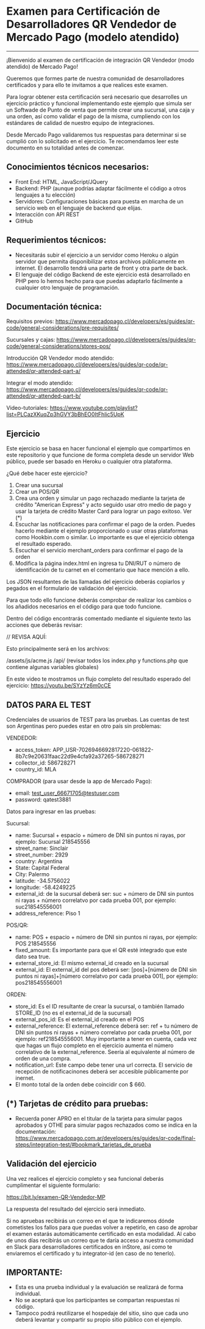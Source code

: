 # Examen para Certificación de Desarrolladores QR Vendedor de Mercado Pago (modelo atendido)
--------------------------------

¡Bienvenido al examen de certificación de integración QR Vendedor (modo atendido) de Mercado Pago!

Queremos que formes parte de nuestra comunidad de desarrolladores certificados y para ello te invitamos a que realices este examen.

Para lograr obtener esta certificación será necesario que desarrolles un ejercicio práctico y funcional implementando este ejemplo que simula ser un Softwade de Punto de venta que permite crear una sucursal, una caja y una orden, así como validar el pago de la misma, cumpliendo con los estándares de calidad de nuestro equipo de integraciones.

Desde Mercado Pago validaremos tus respuestas para determinar si se cumplió con lo solicitado en el ejercicio. Te recomendamos leer este documento en su totalidad antes de comenzar.

Conocimientos técnicos necesarios:
----------------------------------
- Front End: HTML, JavaScript/JQuery
- Backend: PHP (aunque podrías adaptar fácilmente el código a otros lenguajes a tu elección)
- Servidores: Configuraciones básicas para puesta en marcha de un servicio web en el lenguaje de backend que elijas.
- Interacción con API REST
- GitHub

Requerimientos técnicos:
------------------------
- Necesitarás subir el ejercicio a un servidor como Heroku o algún servidor que permita disponibilizar estos archivos públicamente en internet. El desarrollo tendrá una parte de front y otra parte de back.
- El lenguaje del código Backend de este ejercicio está desarrollado en PHP pero lo hemos hecho para que puedas adaptarlo fácilmente a cualquier otro lenguaje de programación.

Documentación técnica:
----------------------
Requisitos previos:
https://www.mercadopago.cl/developers/es/guides/qr-code/general-considerations/pre-requisites/

Sucursales y cajas:
https://www.mercadopago.cl/developers/es/guides/qr-code/general-considerations/stores-pos/

Introducción QR Vendedor modo atendido:
https://www.mercadopago.cl/developers/es/guides/qr-code/qr-attended/qr-attended-part-a/

Integrar el modo atendido:
https://www.mercadopago.cl/developers/es/guides/qr-code/qr-attended/qr-attended-part-b/

Video-tutoriales:
https://www.youtube.com/playlist?list=PLCazXKuqZp3hGVY3bBhEO0ItFhIic5UpK

Ejercicio
---------

Este ejercicio se basa en hacer funcional el ejemplo que compartimos en este repositorio y que funcione de forma completa desde un servidor Web público, puede ser basado en Heroku o cualquier otra plataforma.

¿Qué debe hacer este ejercicio?

1) Crear una sucursal   
2) Crear un POS/QR
3) Crea una orden y simular un pago rechazado mediante la tarjeta de crédito "American Express" y acto seguido usar otro medio de pago y usar la tarjeta de crédito Master Card para lograr un pago exitoso. Ver (*)
5) Escuchar las notificaciones para confirmar el pago de la orden. Puedes hacerlo mediante el ejemplo proporcionado o usar otras plataformas como Hookbin.com o similar. Lo importante es que el ejercicio obtenga el resultado esperado.
6) Escuchar el servicio merchant_orders para confirmar el pago de la orden
7) Modifica la página index.html en ingresa tu DNI/RUT o número de identificación de tu carnet en el comentario que hace mención a ello.
   
Los JSON resultantes de las llamadas del ejercicio deberás copiarlos y pegados en el formulario de validación del ejercicio.

Para que todo ello funcione deberás comprobar de realizar los cambios o los añadidos necesarios en el código para que todo funcione.

Dentro del código encontrarás comentado mediante el siguiente texto las acciones que deberás revisar:

// REVISA AQUÍ: 

Esto principalmente será en los archivos:

/assets/js/acme.js
/api/ (revisar todos los index.php y functions.php que contiene algunas variables globales)


En este video te mostramos un flujo completo del resultado esperado del ejercicio:
https://youtu.be/SYzYz6m0cCE



DATOS PARA EL TEST
--------------------------------------------------

Credenciales de usuarios de TEST para las pruebas. Las cuentas de test son Argentinas pero puedes estar en otro país sin problemas:

VENDEDOR:
- access_token: APP_USR-7026946692817220-061822-8b7c9e20631faac22d9e4cfa92a37265-586728271
- collector_id: 586728271
- country_id: MLA

COMPRADOR (para usar desde la app de Mercado Pago):
- email: test_user_66671705@testuser.com
- password: qatest3881

Datos para ingresar en las pruebas:

Sucursal:
   - name: Sucursal + espacio + número de DNI sin puntos ni rayas, por ejemplo: Sucursal 218545556
   - street_name: Sinclair
   - street_number: 2929
   - country: Argentina
   - State: Capital Federal
   - City: Palermo
   - latitude: -34.5756022
   - longitude: -58.4249225
   - external_id: de la sucursal deberá ser: suc + número de DNI sin puntos ni rayas + número correlatvo por cada prueba 001, por ejemplo: suc218545556001
   - address_reference: Piso 1   

POS/QR:
   - name: POS + espacio + número de DNI sin puntos ni rayas, por ejemplo: POS 218545556
   - fixed_amount: Es importante para que el QR esté integrado que este dato sea true.
   - external_store_id: El mismo external_id creado en la sucursal
   - external_id: El external_id del pos deberá ser: [pos]+[número de DNI sin puntos ni rayas]+[número correlatvo por cada prueba 001], por ejemplo: pos218545556001
   
ORDEN:
   - store_id: Es el ID resultante de crear la sucursal, o también llamado STORE_ID (no es el external_id de la sucursal)
   - external_pos_id: Es el external_id creado en el POS
   - external_reference: El external_reference deberá ser: ref + tu número de DNI sin puntos ni rayas + número correlatvo por cada prueba 001, por ejemplo: ref218545556001. Muy importante a tener en cuenta, cada vez que hagas un flujo completo en el ejercicio aumenta el número correlativo de la external_reference. Seería al equivalente al número de orden de una compra.
   - notification_url: Este campo debe tener una url correcta. El servicio de recepción de notificacinones deberá ser accesible públicamente por inernet.
   - El monto total de la orden debe coincidir con $ 660.



(*) Tarjetas de crédito para pruebas: 
---------------------------------
- Recuerda poner APRO en el titular de la tarjeta para simular pagos aprobados y OTHE para simular pagos rechazados como se indica en la documentación:
https://www.mercadopago.com.ar/developers/es/guides/qr-code/final-steps/integration-test/#bookmark_tarjetas_de_prueba


Validación del ejercicio
------

Una vez realices el ejercicio completo y sea funcional deberás cumplimentar el siguiente formulario:

https://bit.ly/examen-QR-Vendedor-MP

La respuesta del resultado del ejercicio será inmediato. 

Si no apruebas recibirás un correo en el que te indicaremos dónde cometistes los fallos para que puedas volver a repetirlo, en caso de aprobar el examen estarás automáticamente certificado en esta modalidad. Al cabo de unos días recibirás un correo que te daría acceso a nuestra comunidad en Slack para desarrolladores certificados en inStore, así como te enviaremos el certificado y tu integrator-id (en caso de no tenerlo).



IMPORTANTE:
------

- Esta es una prueba individual y la evaluación se realizará de forma individual.
- No se aceptará que los participantes se compartan respuestas ni código.
- Tampoco podrá reutilizarse el hospedaje del sitio, sino que cada uno deberá levantar y compartir su propio sitio público con el ejemplo.







